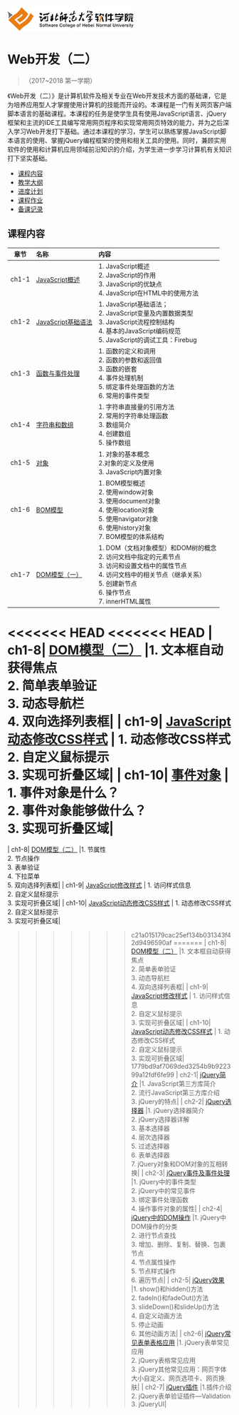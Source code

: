 ![河北师范大学软件学院](./image/logo.png)

# Web开发（二）

>（2017~2018 第一学期）

《Web开发（二）》是计算机软件及相关专业在Web开发技术方面的基础课，它是为培养应用型人才掌握使用计算机的技能而开设的。本课程是一门有关网页客户端脚本语言的基础课程。本课程的任务是使学生具有使用JavaScript语言、jQuery框架和主流的IDE工具编写常用网页程序和实现常用网页特效的能力，并为之后深入学习Web开发打下基础。通过本课程的学习，学生可以熟练掌握JavaScript脚本语言的使用、掌握jQuery编程框架的使用和相关工具的使用。同时，兼顾实用软件的使用和计算机应用领域前沿知识的介绍，为学生进一步学习计算机有关知识打下坚实基础。
- [课程内容](#课程内容)
- [教学大纲](./materials/outline.pdf)
- [进度计划](./materials/schedule.pdf)
- [课程作业](./materials/task.md)
- [备课记录](./perparelog)

## 课程内容

| 章节 | 名称 | 内容 | 
|:---:|:---|:---|
| ch1-1 | [JavaScript概述](./ch1-1) | 1.	JavaScript概述<br/> 2.	JavaScript的作用<br/> 3.	JavaScript的优缺点<br/>4.	JavaScript在HTML中的使用方法 <br/>| 
| ch1-2 | [JavaScript基础语法](./ch1-2) | 1.	JavaScript基础语法；<br/> 2.	JavaScript变量及内置数据类型 <br/> 3.	JavaScript流程控制结构 <br/> 4.	基本的JavaScript编码规范 <br/> 5.	JavaScript的调试工具：Firebug | 
| ch1-3 | [函数与事件处理](./ch1-3) | 1.	函数的定义和调用<br/>2.	函数的参数和返回值<br/>3.	函数的嵌套<br/>4.	事件处理机制<br/>5.	绑定事件处理函数的方法<br/>6.	常用的事件类型 | 
| ch1-4 | [字符串和数组](./ch1-4) | 1.	字符串直接量的引用方法<br/>2.	常用的字符串处理函数<br/>3.	数组简介<br/>4.	创建数组<br/>5.	操作数组| 
| ch1-5 | [对象](./ch1-5) | 1.	对象的基本概念<br/>2.对象的定义及使用<br/>3.	JavaScript内置对象 | 
| ch1-6 | [BOM模型](./ch1-6) |1.	BOM模型概述<br/>2.	使用window对象<br/>3.	使用document对象<br/>4.	使用location对象<br/>5.	使用navigator对象<br/>6.	使用history对象<br/>7.	BOM模型的体系结构<br/>| 
| ch1-7 | [DOM模型（一）](./ch1-7) | 1.	DOM（文档对象模型）和DOM树的概念<br/>2.	访问文档中指定的元素节点<br/>3.	访问和设置文档中的属性节点<br/>4.	访问文档中的相关节点（继承关系）<br/>5.	创建新节点<br/>6.	操作节点<br/>7.	innerHTML属性| 
<<<<<<< HEAD
<<<<<<< HEAD
| ch1-8| [DOM模型（二）](./ch1-8) |1.	文本框自动获得焦点<br/>2.	简单表单验证<br/>3.	动态导航栏<br/>4.	双向选择列表框| 
| ch1-9| [JavaScript动态修改CSS样式](./ch1-9) | 1.	动态修改CSS样式<br/>2.	自定义鼠标提示<br/> 3.	实现可折叠区域| 
| ch1-10| [事件对象](./ch1-10) | 1.	事件对象是什么？<br/>2.	事件对象能够做什么？<br/> 3.	实现可折叠区域| 
=======
| ch1-8| [DOM模型（二）](./ch1-8) |1.	节属性<br/>2.	节点操作<br/>3.	表单验证<br/>4.	下拉菜单<br/>5.	双向选择列表框| 
| ch1-9| [JavaScript修改样式](./ch1-9) | 1.	访问样式信息<br/>2.	自定义鼠标提示<br/> 3.	实现可折叠区域| 
| ch1-10| [JavaScript动态修改CSS样式](./ch1-10) | 1.	动态修改CSS样式<br/>2.	自定义鼠标提示<br/> 3.	实现可折叠区域| 
>>>>>>> c21a015179cac25ef134b031343f42d9496590af
=======
| ch1-8| [DOM模型（二）](./ch1-8) |1.	文本框自动获得焦点<br/>2.	简单表单验证<br/>3.	动态导航栏<br/>4.	双向选择列表框| 
| ch1-9| [JavaScript修改样式](./ch1-9) | 1.	访问样式信息<br/>2.	自定义鼠标提示<br/> 3.	实现可折叠区域| 
| ch1-10| [JavaScript动态修改CSS样式](./ch1-10) | 1.	动态修改CSS样式<br/>2.	自定义鼠标提示<br/> 3.	实现可折叠区域| 
>>>>>>> 1779bd9af7069ded3254b9b922399a12fdf6fe99
| ch2-1| [jQuery简介](./ch2-1) |1.	JavaScript第三方库简介<br/>2.	流行JavaScript第三方库介绍<br/> 3.	jQuery的特点| 
| ch2-2| [jQuery选择器](./ch2-2) |1.	jQuery选择器简介<br/>2.	jQuery选择器详解<br/> 3.	基本选择器<br/>4.	层次选择器<br/>5.	过滤选择器<br/>6.	表单选择器<br/>7. jQuery对象和DOM对象的互相转换| 
| ch2-3| [jQuery事件及事件处理](./ch2-3) |1.	jQuery中的事件类型<br/>2.	jQuery中的常见事件<br/> 3.	绑定事件处理函数<br/>4.	操作事件对象的属性| 
| ch2-4| [jQuery中的DOM操作](./ch2-4) |1.	jQuery中DOM操作的分类<br/>2.	进行节点查找<br/> 3.	增加、删除、复制、替换、包裹节点<br/>4.	节点属性操作<br/>5.	节点样式操作<br/>6.	遍历节点| 
| ch2-5| [jQuery效果](./ch2-5) |1.	show()和hidden()方法<br/>2.	fadeIn()和fadeOut()方法<br/> 3.	slideDown()和slideUp()方法<br/>4.	自定义动画方法<br/>5.	停止动画<br/>6.	其他动画方法| 
| ch2-6| [jQuery常见表单表格应用](./ch2-6) |1.	jQuery表单常见应用<br/>2.	jQuery表格常见应用<br/> 3.	jQuery其他常见应用：网页字体大小自定义、网页选项卡、网页换肤| 
| ch2-7| [jQuery插件](./ch2-7) |1.插件介绍<br/>2.	jQuery表单验证插件—Validation<br/> 3.	jQueryUI| 
